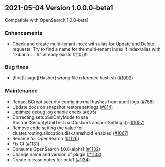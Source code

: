 ## 2021-05-04 Version 1.0.0.0-beta1

Compatible with OpenSearch 1.0.0-beta1

### Enhancements

* Check and create multi-tenant index with alias for Update and Delete requests. Try to find a name for the multi-tenant index if index/alias with ".kibana_..._#" already exists ([#1058](https://github.com/opensearch-project/security/pull/1058))

### Bug fixes

* [Fix][Usage][Hasher] wrong file reference hash.sh ([#1093](https://github.com/opensearch-project/security/pull/1093))

### Maintenance

* Redact BCrypt security config internal hashes from audit logs ([#756](https://github.com/opensearch-project/security/pull/756))
* Update docs on snapshot restore settings ([#814](https://github.com/opensearch-project/security/pull/814))
* Optimize debug log enable check ([#895](https://github.com/opensearch-project/security/pull/895))
* Correcting setupSslOnlyMode to use AbstractSecurityUnitTest.hasCustomTransportSettings() ([#1057](https://github.com/opensearch-project/security/pull/1057))
* Remove code setting the value for cluster.routing.allocation.disk.threshold_enabled ([#1067](https://github.com/opensearch-project/security/pull/1067))
* Rename for OpenSearch ([#1126](https://github.com/opensearch-project/security/pull/1126))
* Fix CI ([#1131](https://github.com/opensearch-project/security/pull/1131))
* Consume OpenSearch 1.0.0-alpha1 ([#1132](https://github.com/opensearch-project/security/pull/1132))
* Change name and version of plugin ([#1133](https://github.com/opensearch-project/security/pull/1133))
* Create release notes for beta1 ([#1134](https://github.com/opensearch-project/security/pull/1134))

